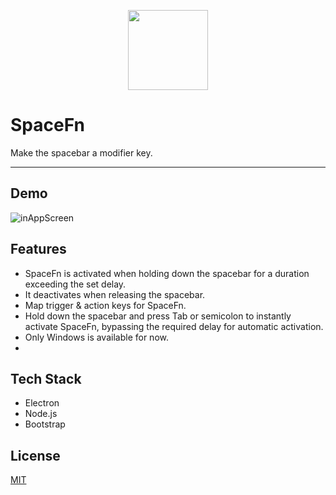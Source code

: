 <p align="center">
  <img width="128" height="128" src="https://github.com/wuutae/spacefn/assets/93018857/5c9864cf-66ec-4984-bcaa-789fc1b9280d">
</p>

# SpaceFn

Make the spacebar a modifier key.

---

## Demo

![inAppScreen](https://github.com/wuutae/spacefn/assets/93018857/170a7fb4-9373-4109-aaa7-c4114e6bc21e)

## Features

- SpaceFn is activated when holding down the spacebar for a duration exceeding the set delay.
- It deactivates when releasing the spacebar.
- Map trigger & action keys for SpaceFn.
- Hold down the spacebar and press Tab or semicolon to instantly activate SpaceFn, bypassing the required delay for automatic activation.
- Only Windows is available for now.
- 
## Tech Stack

- Electron
- Node.js
- Bootstrap

## License

[MIT](https://github.com/wuutae/spacefn/blob/main/LICENSE)
